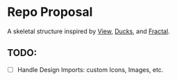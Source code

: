 # Repo Proposal

A skeletal structure inspired by [View](https://survivejs.com/react/advanced-techniques/structuring-react-projects/#directory-per-view), [Ducks](https://medium.freecodecamp.org/scaling-your-redux-app-with-ducks-6115955638be), and [Fractal](https://hackernoon.com/fractal-a-react-app-structure-for-infinite-scale-4dab943092af).

## TODO:

- [ ] Handle Design Imports: custom Icons, Images, etc.
